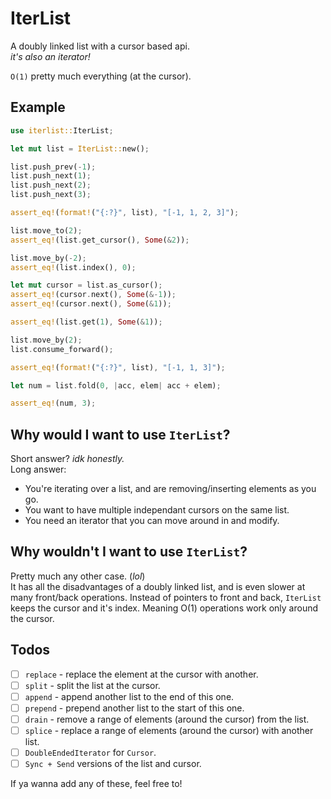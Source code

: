 # IterList

A doubly linked list with a cursor based api.  
*it's also an iterator!*  

`O(1)` pretty much everything (at the cursor).  

## Example

```rust
use iterlist::IterList;

let mut list = IterList::new();

list.push_prev(-1);
list.push_next(1);
list.push_next(2);
list.push_next(3);

assert_eq!(format!("{:?}", list), "[-1, 1, 2, 3]");

list.move_to(2);
assert_eq!(list.get_cursor(), Some(&2));

list.move_by(-2);
assert_eq!(list.index(), 0);

let mut cursor = list.as_cursor();
assert_eq!(cursor.next(), Some(&-1));
assert_eq!(cursor.next(), Some(&1));

assert_eq!(list.get(1), Some(&1));

list.move_by(2);
list.consume_forward();

assert_eq!(format!("{:?}", list), "[-1, 1, 3]");

let num = list.fold(0, |acc, elem| acc + elem);

assert_eq!(num, 3);
```

## Why would I want to use `IterList`?
Short answer? *idk honestly.*  
Long answer:
- You're iterating over a list, and are removing/inserting elements as you go.
- You want to have multiple independant cursors on the same list.
- You need an iterator that you can move around in and modify.

## Why wouldn't I want to use `IterList`?
Pretty much any other case. (*lol*)  
It has all the disadvantages of a doubly linked list, and is even slower at many front/back operations.
Instead of pointers to front and back, `IterList` keeps the cursor and it's index. Meaning O(1) operations work only around the cursor.  


## Todos
- [ ] `replace` - replace the element at the cursor with another.
- [ ] `split`   - split the list at the cursor.
- [ ] `append`  - append another list to the end of this one.
- [ ] `prepend` - prepend another list to the start of this one.
- [ ] `drain`   - remove a range of elements (around the cursor) from the list.
- [ ] `splice`  - replace a range of elements (around the cursor) with another list.
- [ ] `DoubleEndedIterator` for `Cursor`.
- [ ] `Sync + Send` versions of the list and cursor.

If ya wanna add any of these, feel free to!  

